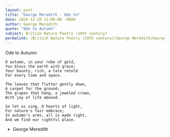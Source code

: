```yaml
---
layout: post
title: "George Meredith - Ode to"
date: 2024-12-28 12:00:00 -0000
author: George Meredith
quote: "Ode to Autumn"
subject: British Nature Poetry (19th century)
permalink: /British Nature Poetry (19th century)/George Meredith/George Meredith - Ode to
---
```


Ode to Autumn

    O autumn, in your robe of gold,
    You bless the earth with grace;
    Your bounty, rich, a tale retold
    For every time and space.

    The leaves that flutter gently down,
    A carpet for the ground;
    The grapes that hang, a jeweled crown,
    With joy of life abound.

    So let us sing, O hearts of light,
    For nature's fair embrace;
    In autumn's arms, all is made right,
    And we find our rightful place.

- George Meredith
